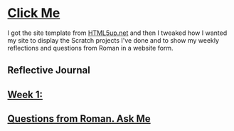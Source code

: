 # [Click Me](https://nlkx.github.io/nini.github.io/)
I got the site template from [HTML5up.net](https://html5up.net/) and then I tweaked how I wanted my site to display the Scratch projects I've done and to show my weekly reflections and questions from Roman in a website form.

## Reflective Journal

## [Week 1:](https://nlkx.github.io/nini.github.io/generic.html)

## [Questions from Roman. Ask Me](https://nlkx.github.io/nini.github.io/elements.html)















